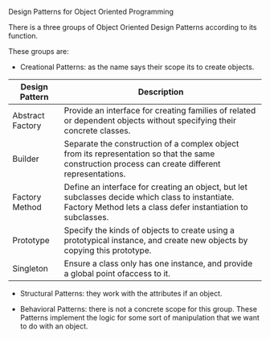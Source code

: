 Design Patterns for Object Oriented Programming

There is a three groups of Object Oriented Design Patterns according to its function.

These groups are:

* Creational Patterns: as the name says their scope its to create objects.

|Design Pattern|Description|
|---|---|
|Abstract Factory|Provide an interface for creating families of related or dependent objects without specifying their concrete classes.|
|Builder|Separate the construction of a complex object from its representation so that the same construction process can create different representations.|
|Factory Method|Define an interface for creating an object, but let subclasses decide which class to instantiate. Factory Method lets a class defer instantiation to subclasses.|
|Prototype|Specify the kinds of objects to create using a prototypical instance, and create new objects by copying this prototype.|
|Singleton|Ensure a class only has one instance, and provide a global point ofaccess to it.|

* Structural Patterns: they work with the attributes if an object.

* Behavioral Patterns: there is not a concrete scope for this group. These Patterns
implement the logic for some sort of manipulation that we want to do with an object.
